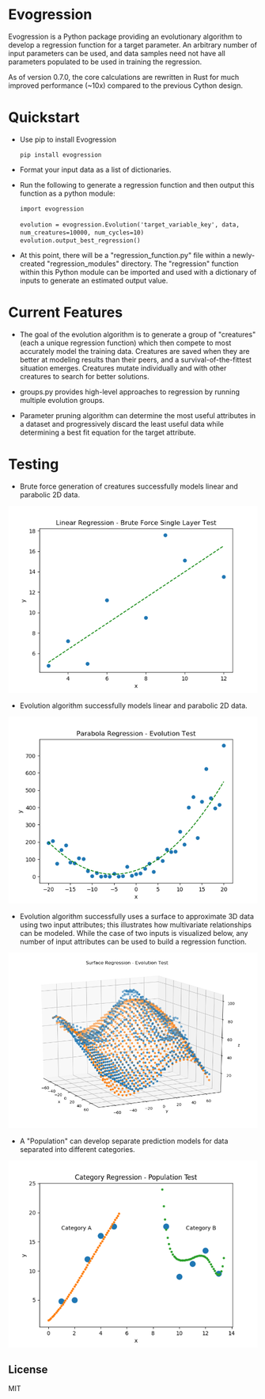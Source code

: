 # Evogression

Evogression is a Python package providing an evolutionary algorithm to develop a regression function for a target parameter.  An arbitrary number of input parameters can be used, and data samples need not have all parameters populated to be used in training the regression.

As of version 0.7.0, the core calculations are rewritten in Rust for much improved performance (~10x) compared to the previous Cython design.

# Quickstart

  - Use pip to install Evogression
    ```
    pip install evogression
    ```

  - Format your input data as a list of dictionaries.
  - Run the following to generate a regression function and then output this function as a python module:
    ```
    import evogression

    evolution = evogression.Evolution('target_variable_key', data, num_creatures=10000, num_cycles=10)
    evolution.output_best_regression()
    ```
  - At this point, there will be a "regression_function.py" file within a newly-created "regression_modules" directory.  The "regression" function within this Python module can be imported and used with a dictionary of inputs to generate an estimated output value.

# Current Features

  - The goal of the evolution algorithm is to generate a group of "creatures" (each a unique regression function) which then compete to most accurately model the training data.  Creatures are saved when they are better at modeling results than their peers, and a survival-of-the-fittest situation emerges.  Creatures mutate individually and with other creatures to search for better solutions.

  - groups.py provides high-level approaches to regression by running multiple evolution groups.
  - Parameter pruning algorithm can determine the most useful attributes in a dataset and progressively discard the least useful data while determining a best fit equation for the target attribute.

# Testing

  - Brute force generation of creatures successfully models linear and parabolic 2D data.

<img src="tests/images/linear_regression_single_layer_brute_force_test.png" width="550px">


  - Evolution algorithm successfully models linear and parabolic 2D data.

<img src="tests/images/parabola_regression_evolution_test.png" width="550px">


 - Evolution algorithm successfully uses a surface to approximate 3D data using two input attributes; this illustrates how multivariate relationships can be modeled.  While the case of two inputs is visualized below, any number of input attributes can be used to build a regression function.

<img src="tests/images/surface_regression_evolution_test_10seed.png" width="550px">


 - A "Population" can develop separate prediction models for data separated into different categories.

 <img src="tests/images/population_test.png" width="550px">



License
----
MIT
